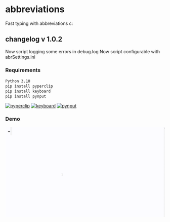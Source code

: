 # abbreviations

Fast typing with abbreviations c:

## changelog v 1.0.2

Now script logging some errors in debug.log
Now script configurable with abrSettings.ini

### Requirements

```
Python 3.10
pip install pyperclip
pip install keyboard
pip install pynput
```
[![pyperclip](https://img.shields.io/pypi/v/pyperclip?color=pink&label=pyperclip&style=flat-square)](https://pypi.org/project/pyperclip/)
[![keyboard](https://img.shields.io/pypi/v/keyboard?color=pink&label=keyboard&style=flat-square)](https://pypi.org/project/keyboard/) 
[![pynput](https://img.shields.io/pypi/v/pynput?color=pink&label=pynput&style=flat-square)](https://pypi.org/project/pynput/)

### Demo

![](demo.gif)
